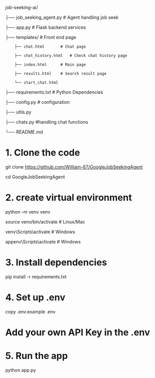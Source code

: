 job-seeking-ai/

├── job_seeking_agent.py      # Agent handling job seek

├── app.py                    # Flask backend services

├── templates/			# Front end page

        ├── chat.html		# Chat page
 
        ├── chat_history.html	# Check chat history page
 
        ├── index.html		# Main page
 
        ├── results.html	# Search result page
 
        └── start_chat.html 
 
├── requirements.txt          # Python Dependencies

├── config.py               # configuration

├── utils.py			

├── chats.py			#handling chat functions

└── README.md               

# 1. Clone the code

git clone https://github.com/William-67/GoogleJobSeekingAgent

cd GoogleJobSeekingAgent

# 2. create virtual environment

python -m venv venv

source venv/bin/activate  # Linux/Mac

venv\Scripts\activate   # Windows

appenv\Scripts\activate   # Windows


# 3. Install dependencies

pip install -r requirements.txt

# 4. Set up .env

copy .env.example .env

# Add your own API Key in the .env


# 5. Run the app

python app.py

